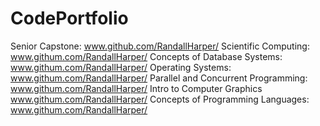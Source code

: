 # CodePortfolio
Senior Capstone:
www.github.com/RandallHarper/
Scientific Computing:
www.githum.com/RandallHarper/
Concepts of Database Systems:
www.githum.com/RandallHarper/
Operating Systems:
www.githum.com/RandallHarper/
Parallel and Concurrent Programming:
www.githum.com/RandallHarper/
Intro to Computer Graphics
www.githum.com/RandallHarper/
Concepts of Programming Languages:
www.githum.com/RandallHarper/
